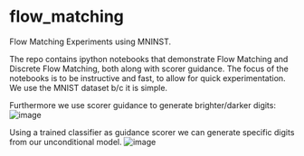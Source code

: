 # flow_matching
Flow Matching Experiments using MNINST.

The repo contains ipython notebooks that demonstrate Flow Matching and Discrete Flow Matching, both along with scorer guidance.
The focus of the notebooks is to be instructive and fast, to allow for quick experimentation.
We use the MNIST dataset b/c it is simple.

Furthermore we use scorer guidance to generate brighter/darker digits:
![image](https://github.com/user-attachments/assets/5480a288-9c45-4aca-abdd-20d21f1023dd)

Using a trained classifier as guidance scorer we can generate specific digits from our unconditional model.
![image](https://github.com/user-attachments/assets/44f111fe-b85c-4a79-bf37-ede391406646)
